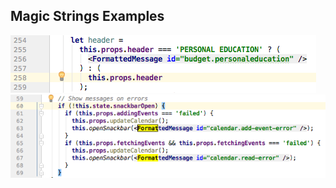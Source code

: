 ## Magic Strings Examples

![Magic string example 1](/images/magic_string_1.png)
![Magic string example 2](/images/magic_string_2.png)
